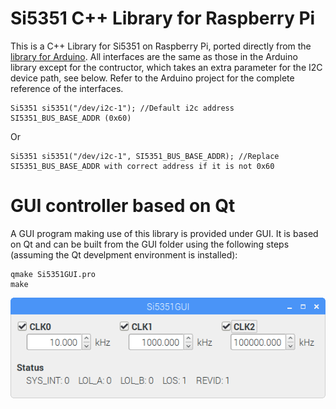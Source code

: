 # Si5351 C++ Library for Raspberry Pi
This is a C++ Library for Si5351 on Raspberry Pi, ported directly from the [library for Arduino](https://github.com/etherkit/Si5351Arduino). All interfaces are the same as those in the Arduino library except for the contructor, which takes an extra parameter for the I2C device path, see below. Refer to the Arduino project for the complete reference of the interfaces.
```
Si5351 si5351("/dev/i2c-1"); //Default i2c address SI5351_BUS_BASE_ADDR (0x60)
```
Or
```
Si5351 si5351("/dev/i2c-1", SI5351_BUS_BASE_ADDR); //Replace SI5351_BUS_BASE_ADDR with correct address if it is not 0x60
```
# GUI controller based on Qt
A GUI program making use of this library is provided under GUI. It is based on Qt and can be built from the GUI folder using the following steps (assuming the Qt develpment environment is installed):
```
qmake Si5351GUI.pro
make
```
![alt text](GUI/Si5351GUI.png)
